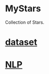 # MyStars
Collection of Stars.

# [dataset](https://github.com/ZhCoding/MyStars/blob/master/datasets.md)

# [NLP](https://github.com/ZhCoding/MyStars/blob/master/NaturalLanguageProcess.md)
